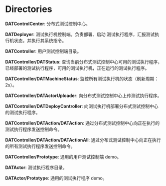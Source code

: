 # Directories #

**DATControlCenter**: 分布式测试控制中心。

**DATDeployer**: 测试执行机控制端。负责部署、启动 测试执行程序，汇报测试执行机状态，并执行其系统指令。

**DATController**: 用户测试控制端目录。

**DATController/DATStatus**: 查询当前分布式测试控制中心可用的测试执行程序，已经部署的测试执行程序，可用的测试执行机，正在运行的测试执行程序。

**DATController/DATMachineStatus**: 监控所有测试执行机的状态（刷新周期：2s）。

**DATController/DATActorUploader**: 向分布式测试控制中心上传测试执行程序。

**DATController/DATDeployController**: 向测试执行机部署分布式测试控制中心的测试执行程序。

**DATController/DATAction/DATAction**: 通过分布式测试控制中心向正在执行的测试执行程序发送控制命令。

**DATController/DATAction/DATActionAll**: 通过分布式测试控制中心向正在执行的所有测试执行程序发送控制命令。

**DATController/Prototype**: 通用的用户测试控制端 demo。

**DATActor**: 测试执行程序目录。

**DATActor/Prototype**: 通用的测试执行程序 demo。